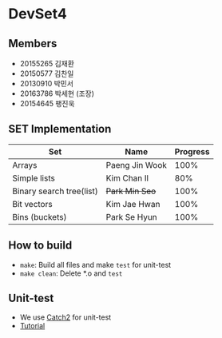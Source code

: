 # DevSet4

## Members

* 20155265 김재환
* 20150577 김찬일
* 20130910 박민서
* 20163786 박세현 (조장)
* 20154645 팽진욱

## SET Implementation

| Set                       | Name             | Progress |
| ------------------------- | --------------   | -------- |
| Arrays                    | Paeng Jin Wook   |  100%    |
| Simple lists              | Kim Chan Il      |  80%     |
| Binary search tree(list)  | ~~Park Min Seo~~ |  100%    |
| Bit vectors               | Kim Jae Hwan     |  100%    |
| Bins (buckets)            | Park Se Hyun     |  100%    |

## How to build

* `make`: Build all files and make `test` for unit-test
* `make clean`: Delete *.o and `test`

## Unit-test

* We use [Catch2](https://github.com/catchorg/Catch2) for unit-test
* [Tutorial](https://github.com/catchorg/Catch2/blob/master/docs/tutorial.md#top)
